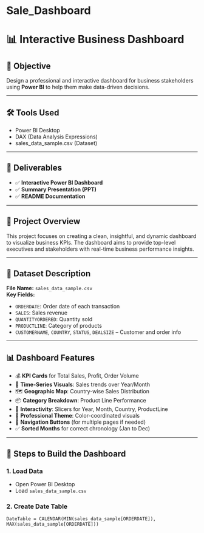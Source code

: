 # Sale_Dashboard
# 📊 Interactive Business Dashboard

## 🎯 Objective
Design a professional and interactive dashboard for business stakeholders using **Power BI** to help them make data-driven decisions.

---

## 🛠️ Tools Used
- Power BI Desktop
- DAX (Data Analysis Expressions)
- sales_data_sample.csv (Dataset)

---

## 📁 Deliverables
- ✅ **Interactive Power BI Dashboard**  
- ✅ **Summary Presentation (PPT)**  
- ✅ **README Documentation**

---

## 📌 Project Overview

This project focuses on creating a clean, insightful, and dynamic dashboard to visualize business KPIs. The dashboard aims to provide top-level executives and stakeholders with real-time business performance insights.

---

## 📂 Dataset Description

**File Name:** `sales_data_sample.csv`  
**Key Fields:**
- `ORDERDATE`: Order date of each transaction
- `SALES`: Sales revenue
- `QUANTITYORDERED`: Quantity sold
- `PRODUCTLINE`: Category of products
- `CUSTOMERNAME`, `COUNTRY`, `STATUS`, `DEALSIZE` – Customer and order info

---

## 📊 Dashboard Features

- 💰 **KPI Cards** for Total Sales, Profit, Order Volume
- 📅 **Time-Series Visuals**: Sales trends over Year/Month
- 🗺️ **Geographic Map**: Country-wise Sales Distribution
- 📦 **Category Breakdown**: Product Line Performance
- 🧠 **Interactivity**: Slicers for Year, Month, Country, ProductLine
- 🎨 **Professional Theme**: Color-coordinated visuals
- 🧭 **Navigation Buttons** (for multiple pages if needed)
- ✅ **Sorted Months** for correct chronology (Jan to Dec)

---

## 🧱 Steps to Build the Dashboard

### 1. Load Data
- Open Power BI Desktop
- Load `sales_data_sample.csv`

### 2. Create Date Table
```dax
DateTable = CALENDAR(MIN(sales_data_sample[ORDERDATE]), MAX(sales_data_sample[ORDERDATE]))
